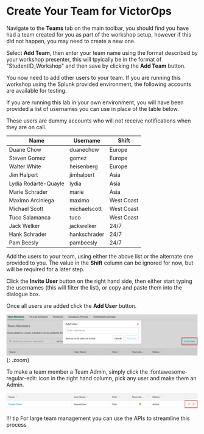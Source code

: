 # Create Your Team for VictorOps

Navigate to the **Teams** tab on the main toolbar, you should find you have had a team created for you as part of the workshop setup, however if this did not happen, you may need to create a new one.

Select **Add Team**, then enter your team name using the format described by your workshop presenter, this will tpyically be in the format of "StudentID_Workshop" and then save by clicking the **Add Team** button.

You now need to add other users to your team.  If you are running this workshop using the Splunk provided environment, the following accounts are available for testing.

If you are running this lab in your own environment, you will have been provided a list of usernames you can use in place of the table below.

These users are dummy accounts who will not receive notifications when they are on call.

| Name | Username | Shift |
| --- | --- | --- |
| Duane Chow | duanechow | Europe |
| Steven Gomez | gomez | Europe |
| Walter White | heisenberg | Europe |
| Jim Halpert | jimhalpert | Asia |
| Lydia Rodarte-Quayle | lydia | Asia |
| Marie Schrader | marie | Asia |
| Maximo Arciniega | maximo | West Coast |
| Michael Scott | michaelscott | West Coast |
| Tuco Salamanca | tuco | West Coast |
| Jack Welker | jackwelker | 24/7 |
| Hank Schrader | hankschrader | 24/7 |
| Pam Beesly | pambeesly | 24/7 |

Add the users to your team, using either the above list or the alternate one provided to you. The value in the **Shift** column can be ignored for now, but will be required for a later step.

Click the **Invite User** button on the right hand side, then either start typing the usernames (this will filter the list), or copy and paste them into the dialogue box.

Once all users are added click the **Add User** button.

![Add Team Members](../images/victorops/add-team-members.png){: .zoom}

To make a team member a Team Admin, simply click the :fontawesome-regular-edit: icon in the right hand column, pick any user and make them an Admin.

![Add Admin](../images/victorops/team-admin.png)

!!! tip
    For large team management you can use the APIs to streamline this process
